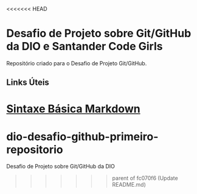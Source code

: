 <<<<<<< HEAD
# Desafio de Projeto sobre Git/GitHub da DIO e Santander Code Girls
Repositório criado para o Desafio de Projeto Git/GitHub.

## Links Úteis
[Sintaxe Básica Markdown](https://www.markdownguide.org/basic-syntax/)
=======
# dio-desafio-github-primeiro-repositorio
Desafio de Projeto sobre Git/GitHub da DIO
>>>>>>> parent of fc070f6 (Update README.md)
